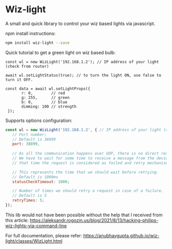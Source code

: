 # Wiz-light

A small and quick library to control your wiz based lights via javascript.


npm install instructions:
```sh
npm install wiz-light --save
```


Quick tutorial to get a green light on wiz based bulb:
```JS
const wl = new WizLight('192.168.1.2'); // IP address of your light (check from router)

await wl.setLightStatus(true); // to turn the light ON, use false to turn it OFF.

const data = await wl.setLightProps({
       r: 0,        // red
       g: 255,      // green
       b: 0,        // blue
       dimming: 100 // strength
 });
```
Supports options configuration:
```js
const wl = new WizLight('192.168.1.2', { // IP address of your light (check from router)
   // Port number; 
   // Default is 38899
   port: 38899,
   
   // As all the communication happens over UDP, there is no direct response to the request.
   // We have to wait for some time to receive a message from the device to know if the request was served or not, post 
   // that time the request is considered as failed and retry mechanism kicks in.

   // This represents the time that we should wait before retrying.
   // Default is 1000ms
   statusCheckTimeout: 1000;

   // Number of times we should retry a request in case of a failure.
   // Default is 5
   retryTimes: 5;
}); 
```

This lib would not have been possible without the help that I received from this article: https://aleksandr.rogozin.us/blog/2021/8/13/hacking-philips-wiz-lights-via-command-line


For full documentation, please refer: https://anubhavgupta.github.io/wiz-light/classes/WizLight.html